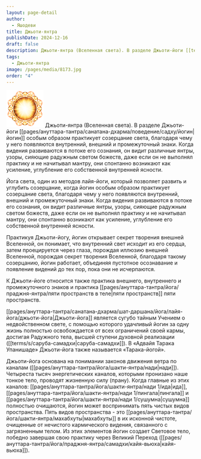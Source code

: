 ```yaml
---
layout: page-detail
author:
  - Яшодеви
title: Джьоти-янтра
publishDate: 2024-12-16
draft: false
description: Джьоти-янтра (Вселенная света). В разделе Джьоти-йоги [[terms/y/йогин|йогин]] особым образом практикует созерцание света, благодаря чему у него появляются внутренний, внешний и промежуточный знаки.
tags:
  - Джьоти-янтра
image: /pages/media/8173.jpg
order: "4"
---
```

![](pages/media/8173.jpg)
Джьоти-янтра (Вселенная света). В разделе Джьоти-йоги [[pages/ануттара-тантра/санатана-дхарма/поведение/садху/йогин|йогин]] особым образом практикует созерцание света, благодаря чему у него появляются внутренний, внешний и промежуточный знаки. Когда видения
развиваются в потоке его сознания, он видит различные янтры, узоры, сияющие радужным светом божеств, даже если он не выполнял практику и не начитывал мантру, они спонтанно возникают как усиление, углубление
его собственной внутренней ясности.

Йога света, один из методов лайя-йоги, который позволяет развить и углубить созерцание, когда йогин особым образом практикует созерцание света, благодаря чему у него появляются внутренний, внешний и промежуточный знаки. Когда видения развиваются в потоке его сознания, он видит различные янтры, узоры, сияющие радужным светом божеств, даже если он не выполнял практику и не начитывал мантру, они спонтанно возникают как усиление, углубление его собственной внутренней ясности.

Практикуя Джьоти-йогу, йогин открывает секрет творения внешней Вселенной, он понимает, что внутренний свет исходит из его сердца, затем проецируется через глаза, порождая иллюзию внешней Вселенной, порождая секрет творения Вселенной, благодаря такому созерцанию, йогин работает, объединяя пустотное осознавание и появление видений до тех пор, пока они не исчерпаются.

К Джьоти-йоге относится также практика внешнего, внутреннего и промежуточного знаков и практика [[pages/ануттара-тантра/йога/праджня-янтра/пяти пространств в теле|пяти пространств]] пяти пространств.

[[pages/ануттара-тантра/санатана-дхарма/шат-даршана/йога/лайя-йога/джьоти-йога|Джьоти-йога]] является сугубо тайным Учением о недвойственном свете, с помощью которого удачливый йогин за одну жизнь полностью освобождается от всех ограничений своей кармы, достигая Радужного тела, высшей ступени духовной реализации ([[terms/s/саруба-самадхи|саруба-самадхи]]). В «Адвайя Тарака Упанишаде» Джьоти-йога также называется «Тарака-йогой».

Джьоти-йога основана на понимании законов движения ветра по каналам ([[pages/ануттара-тантра/йога/шакти-янтра/нади|нади]]). Четыреста тысяч энергетических каналов, которыми пронизано наше тонкое тело, проводят жизненную силу (прану). Когда главные из этих каналов: [[pages/ануттара-тантра/йога/шакти-янтра/нади 1/ида|ида]], [[pages/ануттара-тантра/йога/шакти-янтра/нади 1/пингала|пингала]] и [[pages/ануттара-тантра/йога/шакти-янтра/нади 1/сушумна|сушумна]] полностью очищаются, йогин может воспринимать пять чистых видов пространства. Пять видов пространства - это [[pages/ануттара-тантра/йога/шакти-янтра/махабхуты|махабхуты]] в их исконной чистоте, очищенные от нечистого кармического видения, связанного с загрязненным телом. Из этих элементов йогин создает Световое тело, победно завершая свою практику через Великий Переход ([[pages/ануттара-тантра/йога/праджня-янтра/самадхи/кайя-вьюха|кайя-вьюха]]).